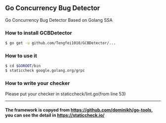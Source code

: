 ## Go Concurrency Bug Detector
Go Concurrency Bug Detector Based on Golang SSA

### How to install GCBDetector
```bash
$ go get -u github.com/Tengfei1010/GCBDetector/...
```

### How to use it
```bash
$ cd $GOROOT/bin
$ staticcheck google.golang.org/grpc
```

### How to write your checker
Please put your checker in staticcheck/lint.go(from line 53)

-------
#### The framework is copyed from https://github.com/dominikh/go-tools, you can see the detail in https://staticcheck.io/
